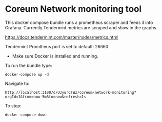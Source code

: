 # Coreum Network monitoring tool

This docker compose bundle runs a prometheus scraper and feeds it into Grafana. 
Currently Tendermint metrics are scraped and show in the graphs.

https://docs.tendermint.com/master/nodes/metrics.html

Tendermint Promtheus port is set to default: 26660

* Make sure Docker is installed and running.

To run the bundle type:

```
docker-compose up -d
```


Navigate to:

```http://localhost:3100/d/UJyurCTWz/coreum-network-monitoring?orgId=1&from=now-5m&to=now&refresh=1s```


To stop:

```
docker-compose down
```

